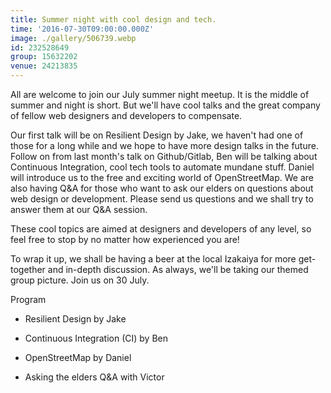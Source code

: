 ```yaml
---
title: Summer night with cool design and tech.
time: '2016-07-30T09:00:00.000Z'
image: ./gallery/506739.webp
id: 232528649
group: 15632202
venue: 24213835
---
```


All are welcome to join our July summer night meetup. It is the middle of summer and night is short. But we'll have cool talks and the great company of fellow web designers and developers to compensate.

Our first talk will be on Resilient Design by Jake, we haven't had one of those for a long while and we hope to have more design talks in the future. Follow on from last month's talk on Github/Gitlab, Ben will be talking about Continuous Integration, cool tech tools to automate mundane stuff. Daniel will introduce us to the free and exciting world of OpenStreetMap. We are also having Q&A for those who want to ask our elders on questions about web design or development. Please send us questions and we shall try to answer them at our Q&A session.

These cool topics are aimed at designers and developers of any level, so feel free to stop by no matter how experienced you are!

To wrap it up, we shall be having a beer at the local Izakaiya for more get-together and in-depth discussion. As always, we'll be taking our themed group picture. Join us on 30 July.

Program

* Resilient Design by Jake

* Continuous Integration (CI) by Ben

* OpenStreetMap by Daniel

* Asking the elders Q&A with Victor
